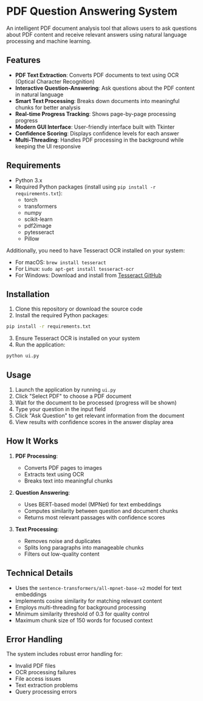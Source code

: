 # PDF Question Answering System

An intelligent PDF document analysis tool that allows users to ask questions about PDF content and receive relevant answers using natural language processing and machine learning.

## Features

- **PDF Text Extraction**: Converts PDF documents to text using OCR (Optical Character Recognition)
- **Interactive Question-Answering**: Ask questions about the PDF content in natural language
- **Smart Text Processing**: Breaks down documents into meaningful chunks for better analysis
- **Real-time Progress Tracking**: Shows page-by-page processing progress
- **Modern GUI Interface**: User-friendly interface built with Tkinter
- **Confidence Scoring**: Displays confidence levels for each answer
- **Multi-Threading**: Handles PDF processing in the background while keeping the UI responsive

## Requirements

- Python 3.x
- Required Python packages (install using `pip install -r requirements.txt`):
  - torch
  - transformers
  - numpy
  - scikit-learn
  - pdf2image
  - pytesseract
  - Pillow

Additionally, you need to have Tesseract OCR installed on your system:
- For macOS: `brew install tesseract`
- For Linux: `sudo apt-get install tesseract-ocr`
- For Windows: Download and install from [Tesseract GitHub](https://github.com/UB-Mannheim/tesseract/wiki)

## Installation

1. Clone this repository or download the source code
2. Install the required Python packages:
```bash
pip install -r requirements.txt
```
3. Ensure Tesseract OCR is installed on your system
4. Run the application:
```bash
python ui.py
```

## Usage

1. Launch the application by running `ui.py`
2. Click "Select PDF" to choose a PDF document
3. Wait for the document to be processed (progress will be shown)
4. Type your question in the input field
5. Click "Ask Question" to get relevant information from the document
6. View results with confidence scores in the answer display area

## How It Works

1. **PDF Processing**:
   - Converts PDF pages to images
   - Extracts text using OCR
   - Breaks text into meaningful chunks

2. **Question Answering**:
   - Uses BERT-based model (MPNet) for text embeddings
   - Computes similarity between question and document chunks
   - Returns most relevant passages with confidence scores

3. **Text Processing**:
   - Removes noise and duplicates
   - Splits long paragraphs into manageable chunks
   - Filters out low-quality content

## Technical Details

- Uses the `sentence-transformers/all-mpnet-base-v2` model for text embeddings
- Implements cosine similarity for matching relevant content
- Employs multi-threading for background processing
- Minimum similarity threshold of 0.3 for quality control
- Maximum chunk size of 150 words for focused context

## Error Handling

The system includes robust error handling for:
- Invalid PDF files
- OCR processing failures
- File access issues
- Text extraction problems
- Query processing errors

